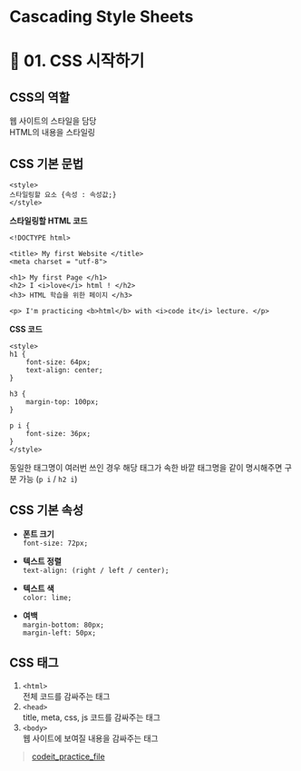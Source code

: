 # Cascading Style Sheets

# 📎 01. CSS 시작하기
## CSS의 역할
웹 사이트의 스타일을 담당  
HTML의 내용을 스타일링

## CSS 기본 문법
```
<style>  
스타일링할 요소 {속성 : 속성값;}  
</style>
```
**스타일링할 HTML 코드**
```
<!DOCTYPE html>

<title> My first Website </title>
<meta charset = "utf-8">

<h1> My first Page </h1>
<h2> I <i>love</i> html ! </h2>
<h3> HTML 학습을 위한 페이지 </h3>

<p> I'm practicing <b>html</b> with <i>code it</i> lecture. </p>
```
**CSS 코드**
```
<style>
h1 {
    font-size: 64px;
    text-align: center;
}

h3 {
    margin-top: 100px;
}

p i {
    font-size: 36px;
}
</style>
```
동일한 태그명이 여러번 쓰인 경우 해당 태그가 속한 바깥 태그명을 같이 명시해주면 구분 가능 (```p i``` / ```h2 i```)

## CSS 기본 속성
- **폰트 크기**  
```font-size: 72px;```  

- **텍스트 정렬**  
```text-align: (right / left / center);```

- **텍스트 색**  
```color: lime;```  

- **여백**  
```margin-bottom: 80px;```  
```margin-left: 50px;```

## CSS 태그
1. ```<html>```  
전체 코드를 감싸주는 태그
2. ```<head>```  
title, meta, css, js 코드를 감싸주는 태그
2. ```<body>```  
웹 사이트에 보여질 내용을 감싸주는 태그
> [codeit_practice_file](https://github.com/jjungyujin/TIL/blob/main/CSS/codeit_pracitce.html)
